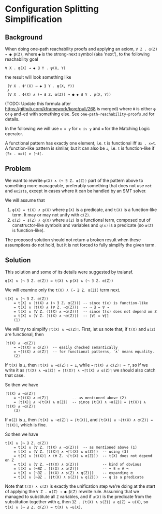 Configuration Splitting Simplification
======================================

Background
----------

When doing one-path reachability proofs and applying an axiom,
`∀ Z . α(Z) → ● β(Z)`, where `●` is the strong-next symbol (aka 'next'),
to the following reachability goal
```
∀ X . φ(X) → ◆ ∃ Y . ψ(X, Y)
```
the result will look something like
```
￼(∀ X . Φ'(X) → ◆ ∃ Y . ψ(X, Y))
￼∧
￼(∀ X . Φ(X) ∧ (¬ ∃ Z. α(Z)) → ● ◆ ∃ Y . ψ(X, Y))
```
(TODO: Update this formula after https://github.com/kframework/kore/pull/268
is merged)
where `Φ` is either `φ` or `φ` and-ed with something else.
See `one-path-reachability-proofs.md` for details.

In the following we will use `x = y` for `x is y` and `≡` for the
Matching Logic operator.

A functional pattern has exactly one element, i.e. `t` is functional iff
`∃x . x=t`. A function-like pattern is similar, but it can also be `⊥`, i.e.
`t` is function-like if `(∃x . x=t) ∨ ⌈¬t⌉`.

Problem
-------

We want to rewrite `φ(X) ∧ (¬ ∃ Z. α(Z))` part of the pattern above
to something more manageable, preferably something that does not use `not`
and `exists`, except in cases where it can be handled by an SMT solver.

We will assume that
1. `φ(X) = t(X) ∧ p(X)` where `p(X)` is a predicate, and `t(X)` is a
   function-like term. It may or may not unify with `α(Z)`.
1. `α(Z) = s(Z) ∧ q(X)` where `s(Z)` is a functional term, composed out of
    constructor-like symbols and variables and `q(x)` is a predicate
    (so `α(Z)` is function-like).

The proposed solution should not return a broken result when these assumptions
do not hold, but it is not forced to fully simplify the given term.

Solution
--------

This solution and some of its details were suggested by traiansf.

```
φ(X) ∧ (¬ ∃ Z. α(Z)) = t(X) ∧ p(X) ∧ (¬ ∃ Z. α(Z))
```
We will examine only the `t(X) ∧ (¬ ∃ Z. α(Z))` term next.
```
t(X) ∧ (¬ ∃ Z. α(Z))
    = t(X) ∧ ⌈t(X) ∧ (¬ ∃ Z. α(Z))⌉ -- since t(x) is function-like
    = t(X) ∧ ⌈t(X) ∧ (∀ Z. ¬α(Z))⌉  -- ¬ ∃ = ∀ ¬
    = t(X) ∧ ⌈∀ Z. (t(X) ∧ ¬α(Z))⌉  -- since t(x) does not depend on Z
    = t(X) ∧ (∀ Z. ⌈t(X) ∧ ¬α(Z)⌉)  -- ⌈∀⌉ = ∀⌈⌉
    (1)
```

We will try to simplify `⌈t(X) ∧ ¬α(Z)⌉`.
First, let us note that, if `t(X)` and `α(Z)` are functional, then
```
⌈t(X) ∧ ¬α(Z)⌉
    = ¬(t(X) ≡ α(Z))  -- easily checked semantically
    = ¬⌈t(X) ∧ α(Z)⌉  -- for functional patterns, `∧` means equality.
    (2)
```

If `t(X)` is `⊥`, then `⌈t(X) ∧ ¬α(Z)⌉ = ⊥`, while `¬⌈t(X) ∧ α(Z)⌉ = ⊤`, so if
we write it as `⌈t(X) ∧ ¬α(Z)⌉ = ⌈t(X)⌉ ∧ ¬⌈t(X) ∧ α(Z)⌉` we should also catch
that case.

So then we have
```
⌈t(X) ∧ ¬α(Z)⌉
    = ¬⌈t(X) ∧ α(Z)⌉           -- as mentioned above (2)
    = ⌈t(X)⌉ ∧ ¬⌈t(X) ∧ α(Z)⌉  -- since ⌈t(X) ∧ ¬α(Z)⌉ = ⌈t(X)⌉ ∧ ⌈t(X) ∧ ¬α(Z)⌉
    (3)
```

If `α(Z)` is `⊥`, then `⌈t(X) ∧ ¬α(Z)⌉ = ⌈t(X)⌉`,
and `⌈t(X)⌉ ∧ ¬⌈t(X) ∧ α(Z)⌉ = ⌈t(X)⌉`, which is fine.

So then we have
```
t(X) ∧ (¬ ∃ Z. α(Z))
    = t(X) ∧ (∀ Z. ⌈t(X) ∧ ¬α(Z)⌉)  -- as mentioned above (1)
    = t(X) ∧ (∀ Z. ⌈t(X)⌉ ∧ ¬⌈t(X) ∧ α(Z)⌉)  -- using (3)
    = t(X) ∧ ⌈t(X)⌉ ∧ (∀ Z. ¬⌈t(X) ∧ α(Z)⌉)  -- t(X) does not depend on Z
    = t(X) ∧ (∀ Z. ¬⌈t(X) ∧ α(Z)⌉)           -- kind of obvious
    = t(X) ∧ (¬∃Z . ⌈t(X) ∧ α(Z)⌉)           -- ¬ ∃ = ∀ ¬
    = t(X) ∧ (¬∃Z . ⌈t(X) ∧ s(Z) ∧ q(Z)⌉)    -- expanding α
    = t(X) ∧ (¬∃Z . (⌈t(X) ∧ s(Z)⌉ ∧ q(Z)))  -- q is a predicate
```

Note that `t(X) ∧ s(Z)` is exactly the unification step we're doing at the
start of applying the `∀ Z . α(Z) → ● β(Z)` rewrite rule. Assuming that
we managed to substitute all `Z` variables, and if `u(X)` is the predicate
from the substitution together with `q`, then
`∃Z . ⌈t(X) ∧ s(Z)⌉ ∧ q(Z) = u(X)`, so `t(X) ∧ (¬ ∃ Z. α(Z)) = t(X) ∧ ¬u(X)`.
